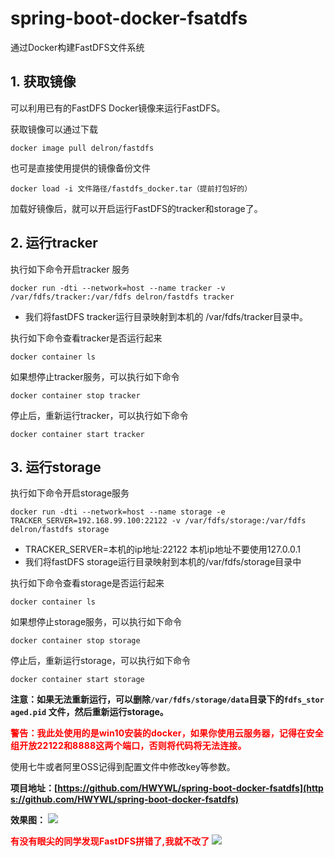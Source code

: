 # spring-boot-docker-fsatdfs
通过Docker构建FastDFS文件系统

## 1\. 获取镜像

可以利用已有的FastDFS Docker镜像来运行FastDFS。

获取镜像可以通过下载

    docker image pull delron/fastdfs

也可是直接使用提供的镜像备份文件

    docker load -i 文件路径/fastdfs_docker.tar（提前打包好的）

加载好镜像后，就可以开启运行FastDFS的tracker和storage了。

## <a name="t1" style="outline-style: initial; outline-width: 0px; color: rgb(78, 161, 219); cursor: pointer; word-break: break-all;"></a>2\. 运行tracker

执行如下命令开启tracker 服务

    docker run -dti --network=host --name tracker -v /var/fdfs/tracker:/var/fdfs delron/fastdfs tracker

*   我们将fastDFS tracker运行目录映射到本机的 /var/fdfs/tracker目录中。

执行如下命令查看tracker是否运行起来

    docker container ls

如果想停止tracker服务，可以执行如下命令

    docker container stop tracker

停止后，重新运行tracker，可以执行如下命令

    docker container start tracker

## <a name="t2" style="outline-style: initial; outline-width: 0px; color: rgb(78, 161, 219); cursor: pointer; word-break: break-all;"></a>3\. 运行storage

执行如下命令开启storage服务

    docker run -dti --network=host --name storage -e TRACKER_SERVER=192.168.99.100:22122 -v /var/fdfs/storage:/var/fdfs delron/fastdfs storage

*   TRACKER_SERVER=本机的ip地址:22122 本机ip地址不要使用127.0.0.1
*   我们将fastDFS storage运行目录映射到本机的/var/fdfs/storage目录中

执行如下命令查看storage是否运行起来

    docker container ls

如果想停止storage服务，可以执行如下命令

    docker container stop storage

停止后，重新运行storage，可以执行如下命令

    docker container start storage

<span style="outline-style: initial; outline-width: 0px; word-break: break-all; font-weight: 700;">注意：如果无法重新运行，可以删除`/var/fdfs/storage/data`目录下的`fdfs_storaged.pid` 文件，然后重新运行storage。</span>

<span style="outline-style: initial; outline-width: 0px; word-break: break-all; font-weight: 700;"><span style="letter-spacing: 0.2px;"><font color="#ff0000">警告：我此处使用的是win10安装的docker，如果你使用云服务器，记得在安全组开放22122和8888这两个端口，否则将代码将无法连接。</font></span></span>

使用七牛或者阿里OSS记得到配置文件中修改key等参数。


<span style="outline-style: initial; outline-width: 0px; word-break: break-all; font-weight: 700;">项目地址：[https://github.com/HWYWL/spring-boot-docker-fsatdfs](https://github.com/HWYWL/spring-boot-docker-fsatdfs)</span>

<span style="outline-style: initial; outline-width: 0px; word-break: break-all; font-weight: 700;">效果图：</span>
![](https://i.imgur.com/85uaJ0d.png)

<span style="outline-style: initial; outline-width: 0px; word-break: break-all; font-weight: 700;"><span style="letter-spacing: 0.2px;"><font color="#ff0000">有没有眼尖的同学发现FastDFS拼错了,我就不改了</font></span></span>
![](https://i.imgur.com/vMe3i6I.jpg)